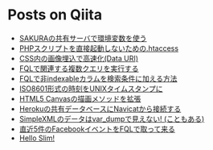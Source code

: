 Posts on Qiita
=====

* [SAKURAの共有サーバで環境変数を使う](http://qiita.com/items/e74cfee1af8ef16278a5 "see on Qiita")
* [PHPスクリプトを直接起動しないための.htaccess](http://qiita.com/items/399958a166c51f242d27 "see on Qiita")
* [CSS内の画像埋込で高速化(Data URI)](http://qiita.com/items/3134467210e0022f4a02 "see on Qiita")
* [FQLで関連する複数クエリを実行する](http://qiita.com/items/fec2fec6cb3bf5ab0cce "see on Qiita")
* [FQLで非indexableカラムを検索条件に加える方法](http://qiita.com/items/1af899e5a5b21472189d "see on Qiita")
* [ISO8601形式の時刻をUNIXタイムスタンプに](http://qiita.com/items/7ea04db3222ef068a4bb "see on Qiita")
* [HTML5 Canvasの描画メソッドを拡張](http://qiita.com/items/94dd6f98d8d5f285c7fc "see on Qiita")
* [Herokuの共有データベースにNavicatから接続する](http://qiita.com/items/96749c0e099f516303f0 "see on Qiita")
* [SimpleXMLのデータはvar_dumpで見えない! (こともある)](http://qiita.com/items/fe52b708777145402330 "see on Qiita")
* [直近5件のFacebookイベントをFQLで取って来る](http://qiita.com/items/cdb5a05583ee429c5c40 "see on Qiita")
* [Hello Slim!](http://qiita.com/items/ee07a3d859351b578b0c "see on Qiita")
